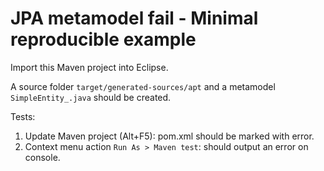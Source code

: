 # JPA metamodel fail - Minimal reproducible example

Import this Maven project into Eclipse.

A source folder `target/generated-sources/apt` and a metamodel `SimpleEntity_.java` should be created.

Tests:

1. Update Maven project (Alt+F5): pom.xml should be marked with error.
1. Context menu action `Run As > Maven test`: should output an error on console.
